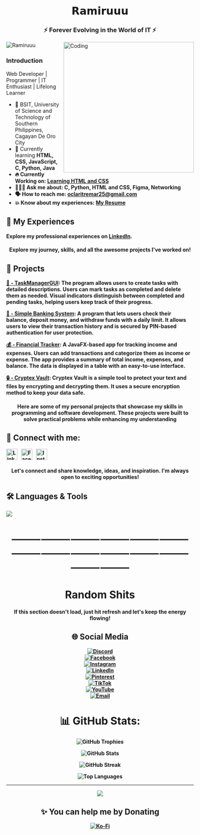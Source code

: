 <h1 align="center">𝗥𝗮𝗺𝗶𝗿𝘂𝘂𝘂</h1>
<h3 align="center">⚡ Forever Evolving in the World of IT ⚡</h3>
<img align="right" alt="Coding" width="350" src="https://media.giphy.com/media/g2jj9VAIBluIreVNsb/giphy.gif?cid=ecf05e475uochohj3sm51hxit1cz6hx2swb2rx4yw49m6w6a&ep=v1_gifs_search&rid=giphy.gif&ct=g">

<p align="left"> <img src="https://komarev.com/ghpvc/?username=Ramiruuu&label=Profile%20views&color=0e75b6&style=flat" alt="Ramiruuu" /> </p>

<h3 align="left">Introduction</h3>
<p>Web Developer | Programmer | IT Enthusiast | Lifelong Learner</p> 

<ul>
  <li>🧩 BSIT, University of Science and Technology of Southern Philippines, Cagayan De Oro City </li>
  <li>🌱 Currently learning <strong> HTML, CSS, JavaScript, <strong>C, Python, Java </strong></li>
  <li>🔥 Currently Working on: <a href="https://github.com/Ramiruuu/Learning-HTML-CSS"><strong>Learning HTML and CSS </strong></a></li> 
  <li>🧑🏻‍💻 Ask me about: <strong> C, Python, HTML and CSS, Figma, Networking </strong></li>
  <li>🗣️ How to reach me: <a href="mailto:oclaritremar25@gmail.com">oclaritremar25@gmail.com</a></li>
  <li>💥 Know about my experiences: <a href="https://drive.google.com/drive/folders/1NTEWjaEGll3UfJCqa3J_6OZcm9KgJLQd?usp=sharing" target="_blank"> My Resume</a></li>
</ul>

## 💼 My Experiences

Explore my professional experiences on [LinkedIn](https://www.linkedin.com/in/oclarit-remar-986828350).

<h4 align="center">Explore my journey, skills, and all the awesome projects I've worked on!</h4>

## 🎯 Projects

<a href="https://github.com/Ramiruuu/TaskManagerGUI">📝 - TaskManagerGUI</a>:
The program allows users to create tasks with detailed descriptions. Users can mark tasks as completed and delete them as needed. Visual indicators distinguish between completed and pending tasks, helping users keep track of their progress.

<a href="https://github.com/Ramiruuu/Simple-Banking-System-">🏦 - Simple Banking System</a>:
A program that lets users check their balance, deposit money, and withdraw funds with a daily limit. It allows users to view their transaction history and is secured by PIN-based authentication for user protection.

<a href="https://github.com/Ramiruuu/FinancialAppTracker">💰 - Financial Tracker</a>:
A JavaFX-based app for tracking income and expenses. Users can add transactions and categorize them as income or expense. The app provides a summary of total income, expenses, and balance. The data is displayed in a table with an easy-to-use interface.

<a href="https://github.com/Ramiruuu/Cryptex-Vault">🔒 - Cryptex Vault</a>:
Cryptex Vault is a simple tool to protect your text and files by encrypting and decrypting them. It uses a secure encryption method to keep your data safe.


<h4 align="center"> Here are some of my personal projects that showcase my skills in programming and software development. These projects were built to solve practical problems while enhancing my understanding </h4>

## 🔗 Connect with me:

<p align="left" style="display: flex; gap: 10px;">
  
  <a href="https://www.linkedin.com/in/oclarit-remar-986828350/" target="_blank">
    <img src="https://raw.githubusercontent.com/rahuldkjain/github-profile-readme-generator/master/src/images/icons/Social/linked-in-alt.svg" alt="LinkedIn" height="30" width="30" />
  </a>

  <a href="https://www.facebook.com/profile.php?id=61551327145190" target="_blank">
    <img src="https://raw.githubusercontent.com/rahuldkjain/github-profile-readme-generator/master/src/images/icons/Social/facebook.svg" alt="Facebook" height="30" width="30" />
  </a>

  <a href="https://www.instagram.com/lluv.ramiruuu/?igsh=ZnZqYXUyNm9qN25p#" target="_blank">
    <img src="https://raw.githubusercontent.com/rahuldkjain/github-profile-readme-generator/master/src/images/icons/Social/instagram.svg" alt="Instagram" height="30" width="30" />
  </a>
</p>

<h4 align="center">Let's connect and share knowledge, ideas, and inspiration. I'm always open to exciting opportunities!</h4>


<p align="center">
  <h2> 🛠️ Languages & Tools</h2>
  <a href="https://skillicons.dev">
    <img src="https://skillicons.dev/icons?i=html,css,js,c,python,java,mysql,figma,github,kali,pycharm,vscode,wordpress,linux,typescript,discord,gmail,php,  &perline=7" />
  </a>
</p>

<h1 align="center">⸻⸻⸻⸻⸻⸻⸻⸻⸻⸻⸻⸻⸻⸻</h1>
<h1 align="center">Random Shits</h1>
<div align="center">

<h4 align="center">If this section doesn't load, just hit refresh and let's keep the energy flowing!</h1>

## 🌐 Social Media
[![Discord](https://img.shields.io/badge/Discord-%237289DA.svg?logo=discord&logoColor=white)](https://discord.gg/REaWBdkw)  
[![Facebook](https://img.shields.io/badge/Facebook-%231877F2.svg?logo=Facebook&logoColor=white)](https://www.facebook.com/profile.php?id=61551327145190)  
[![Instagram](https://img.shields.io/badge/Instagram-%23E4405F.svg?logo=Instagram&logoColor=white)](https://www.instagram.com/lluv.ramiruuu)  
[![LinkedIn](https://img.shields.io/badge/LinkedIn-%230077B5.svg?logo=linkedin&logoColor=white)](https://www.linkedin.com/in/oclarit-remar-986828350)  
[![Pinterest](https://img.shields.io/badge/Pinterest-%23E60023.svg?logo=Pinterest&logoColor=white)](https://pin.it/5Ae3WgFek)  
[![TikTok](https://img.shields.io/badge/TikTok-%23000000.svg?logo=TikTok&logoColor=white)](https://www.tiktok.com/@ilymyally?_t=ZS-8tqZTHTUkqu&_r=1)  
[![YouTube](https://img.shields.io/badge/YouTube-%23FF0000.svg?logo=YouTube&logoColor=white)](https://youtube.com/@animixdotkom)  
[![Email](https://img.shields.io/badge/Email-D14836?logo=gmail&logoColor=white)](mailto:oclaritremar01@gmail.com)

# 📊 GitHub Stats:

![GitHub Trophies](https://github-profile-trophy.vercel.app/?username=Ramiruuu&theme=radical&no-frame=false&no-bg=true&margin-w=4)

![GitHub Stats](https://github-readme-stats.vercel.app/api?username=Ramiruuu&theme=dark&hide_border=false&include_all_commits=false&count_private=false)<br/>

![GitHub Streak](https://github-readme-streak-stats.herokuapp.com/?user=Ramiruuu&theme=dark&hide_border=false)<br/>

![Top Languages](https://github-readme-stats.vercel.app/api/top-langs/?username=Ramiruuu&theme=dark&hide_border=false&include_all_commits=false&count_private=false&layout=compact)

---
[![](https://visitcount.itsvg.in/api?id=Ramiruuu&icon=0&color=0)](https://visitcount.itsvg.in)

## ✨ You can help me by Donating 
  [![Ko-Fi](https://img.shields.io/badge/Ko--fi-F16061?style=for-the-badge&logo=ko-fi&logoColor=white)](https://ko-fi.com/https://ko-fi.com/oclaritremar)

